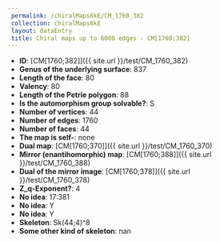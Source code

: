 ```yaml
--- 
 permalink: /chiralMaps6kE/CM_1760_382 
 collection: chiralMaps6kE
 layout: dataEntry
 title: Chiral maps up to 6000 edges - CM[1760;382]
---
```


- **ID**: [CM[1760;382]]({{ site.url }}/test/CM_1760_382)
- **Genus of the underlying surface**: 837
- **Length of the face**: 80
- **Valency**: 80
- **Length of the Petrie polygon**: 88
- **Is the automorphism group solvable?**: S
- **Number of vertices**: 44
- **Number of edges**: 1760
- **Number of faces**: 44
- **The map is self-**: none
- **Dual map**: [CM[1760;370]]({{ site.url }}/test/CM_1760_370)
- **Mirror (enantihomorphic) map**: [CM[1760;388]]({{ site.url }}/test/CM_1760_388)
- **Dual of the mirror image**: [CM[1760;378]]({{ site.url }}/test/CM_1760_378)
- **Z_q-Exponent?**: 4
- **No idea**:  17:381
- **No idea**: Y
- **No idea**: Y
- **Skeleton**: Sk(44;4)^8
- **Some other kind of skeleton**: nan
